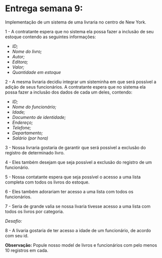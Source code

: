 # Entrega semana 9:

Implementação de um sistema de uma livraria no centro de New York.

1 - A contratante espera que no sistema ela possa fazer a inclusão de seu estoque contendo as seguintes informações:

* *ID;*
* *Nome do livro;*
* *Autor;*
* *Editora;*
* *Valor;*
* *Quantidade em estoque*

2 - A mesma livraria decidiu integrar um sisteminha em que será possível a adição de seus funcionários. A contratante espera que no sistema ela possa fazer a inclusão dos dados de cada um deles, contendo:

* *ID;*
* *Nome do funcionário;*
* *Idade;*
* *Documento de identidade;*
* *Endereço;*
* *Telefone;*
* *Departamento;*
* *Salário (por hora)*

3 - Nossa livraria gostaria de garantir que será possível a exclusão do registro de determinado livro.

4 - Eles também desejam que seja possível a exclusão do registro de um funcionário.

5 - Nossa contatante espera que seja possível o acesso a uma lista completa com todos os livros do estoque.

6 - Eles também adorariam ter acesso a uma lista com todos os funcionários.

7 - Seria de grande valia se nossa livaria tivesse acesso a uma lista com todos os livros por categoria.

*Desafio:*

8 - A livaria gostaria de ter acesso a idade de um funcionário, de acordo com seu id.

**Observação:** Popule nosso model de livros e funcionários com pelo menos 10 registros em cada.